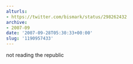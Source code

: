 ```yaml
---
alturls:
- https://twitter.com/bismark/status/298262432
archive:
- 2007-09
date: '2007-09-28T05:30:33+00:00'
slug: '1190957433'
---
```


not reading the republic

